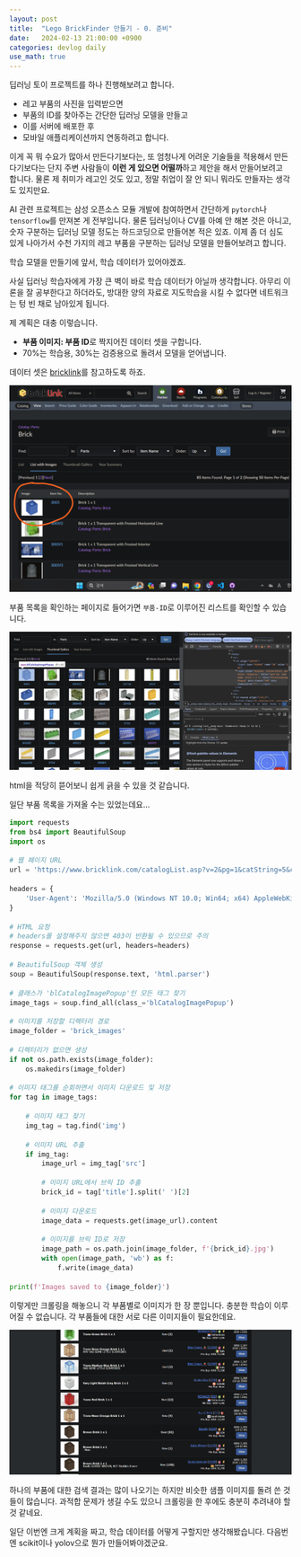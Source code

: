 ```yaml
---
layout: post
title:  "Lego BrickFinder 만들기 - 0. 준비"
date:   2024-02-13 21:00:00 +0900
categories: devlog daily
use_math: true
---
```


딥러닝 토이 프로젝트를 하나 진행해보려고 합니다.

- 레고 부품의 사진을 입력받으면
- 부품의 ID를 찾아주는 간단한 딥러닝 모델을 만들고
- 이를 서버에 배포한 후
- 모바일 애플리케이션까지 연동하려고 합니다.

이게 꼭 뭐 수요가 많아서 만든다기보다는, 또 엄청나게 어려운 기술들을 적용해서 만든다기보다는 단지 주변 사람들이 **이런 게 있으면 어떨까**하고 제안을 해서 만들어보려고 합니다. 물론 제 취미가 레고인 것도 있고, 정말 취업이 잘 안 되니 뭐라도 만들자는 생각도 있지만요.

AI 관련 프로젝트는 삼성 오픈소스 모듈 개발에 참여하면서 간단하게 `pytorch`나 `tensorflow`를 만져본 게 전부입니다. 물론 딥러닝이나 CV를 아예 안 해본 것은 아니고, 숫자 구분하는 딥러닝 모델 정도는 하드코딩으로 만들어본 적은 있죠. 이제 좀 더 심도 있게 나아가서 수천 가지의 레고 부품을 구분하는 딥러닝 모델을 만들어보려고 합니다.

학습 모델을 만들기에 앞서, 학습 데이터가 있어야겠죠.

사실 딥러닝 학습자에게 가장 큰 벽이 바로 학습 데이터가 아닐까 생각합니다. 아무리 이론을 잘 공부한다고 하더라도, 방대한 양의 자료로 지도학습을 시킬 수 없다면 네트워크는 텅 빈 채로 남아있게 됩니다.

제 계획은 대충 이렇습니다.

- **부품 이미지: 부품 ID**로 짝지어진 데이터 셋을 구합니다.
- 70%는 학습용, 30%는 검증용으로 돌려서 모델을 얻어냅니다.

데이터 셋은 [bricklink][bricklink]를 참고하도록 하죠.

![bricklink1](/assets/images/2024-02-13-lego-finder-0/bricklink1.png)

부품 목록을 확인하는 페이지로 들어가면 `부품-ID`로 이루어진 리스트를 확인할 수 있습니다.

![bricklink2](/assets/images/2024-02-13-lego-finder-0/bricklink2.png)

html을 적당히 뜯어보니 쉽게 긁을 수 있을 것 같습니다.

일단 부품 목록을 가져올 수는 있었는데요... 

```py
import requests
from bs4 import BeautifulSoup
import os

# 웹 페이지 URL
url = 'https://www.bricklink.com/catalogList.asp?v=2&pg=1&catString=5&catType=P'

headers = {
    'User-Agent': 'Mozilla/5.0 (Windows NT 10.0; Win64; x64) AppleWebKit/537.36 (KHTML, like Gecko) Chrome/58.0.3029.110 Safari/537.3'
}

# HTML 요청
# headers를 설정해주지 않으면 403이 반환될 수 있으므로 주의
response = requests.get(url, headers=headers)

# BeautifulSoup 객체 생성
soup = BeautifulSoup(response.text, 'html.parser')

# 클래스가 'blCatalogImagePopup'인 모든 태그 찾기
image_tags = soup.find_all(class_='blCatalogImagePopup')

# 이미지를 저장할 디렉터리 경로
image_folder = 'brick_images'

# 디렉터리가 없으면 생성
if not os.path.exists(image_folder):
    os.makedirs(image_folder)

# 이미지 태그를 순회하면서 이미지 다운로드 및 저장
for tag in image_tags:

    # 이미지 태그 찾기
    img_tag = tag.find('img')
    
    # 이미지 URL 추출
    if img_tag:
        image_url = img_tag['src']
        
        # 이미지 URL에서 브릭 ID 추출
        brick_id = tag['title'].split(' ')[2]
        
        # 이미지 다운로드
        image_data = requests.get(image_url).content
        
        # 이미지를 브릭 ID로 저장
        image_path = os.path.join(image_folder, f'{brick_id}.jpg')
        with open(image_path, 'wb') as f:
            f.write(image_data)

print(f'Images saved to {image_folder}')
```

이렇게만 크롤링을 해놓으니 각 부품별로 이미지가 한 장 뿐입니다. 충분한 학습이 이루어질 수 없습니다. 각 부품들에 대한 서로 다른 이미지들이 필요한데요.

![bricklink3](/assets/images/2024-02-13-lego-finder-0/bricklink3.png)

하나의 부품에 대한 검색 결과는 많이 나오기는 하지만 비슷한 샘플 이미지를 돌려 쓴 것들이 많습니다. 과적합 문제가 생길 수도 있으니 크롤링을 한 후에도 충분히 추려내야 할 것 같네요.

일단 이번엔 크게 계획을 짜고, 학습 데이터를 어떻게 구할지만 생각해봤습니다. 다음번엔 scikit이나 yolov으로 뭔가 만들어봐야겠군요.

[bricklink]:https://www.bricklink.com/v2/main.page

